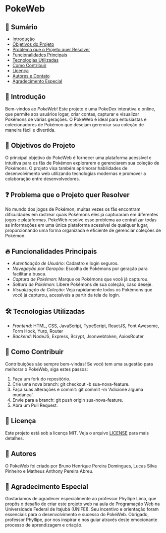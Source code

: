 # PokeWeb

## 📑 Sumário
- [Introdução](#-introdução)
- [Objetivos do Projeto](#-objetivos-do-projeto)
- [Problema que o Projeto quer Resolver](#-problema-que-o-projeto-quer-resolver)
- [Funcionalidades Principais](#-funcionalidades-principais)
- [Tecnologias Utilizadas](#-tecnologias-utilizadas)
- [Como Contribuir](#-como-contribuir)
- [Licença](#-licença)
- [Autores e Contato](#-autores-e-contato)
- [Agradecimento Especial](#-agradecimento-especial)

## 🌟 Introdução
Bem-vindos ao *PokeWeb*! Este projeto é uma PokeDex interativa e online, que permite aos usuários logar, criar contas, capturar e visualizar Pokémons de várias gerações. O PokeWeb é ideal para entusiastas e colecionadores de Pokémon que desejam gerenciar sua coleção de maneira fácil e divertida.

## 🎯 Objetivos do Projeto
O principal objetivo do PokeWeb é fornecer uma plataforma acessível e intuitiva para os fãs de Pokémon explorarem e gerenciarem sua coleção de Pokémons. O projeto visa também aprimorar habilidades de desenvolvimento web utilizando tecnologias modernas e promover a colaboração entre desenvolvedores.

## ❓ Problema que o Projeto quer Resolver
No mundo dos jogos de Pokémon, muitas vezes os fãs encontram dificuldades em rastrear quais Pokémons eles já capturaram em diferentes jogos e plataformas. PokeWeb resolve esse problema ao centralizar todas as informações em uma única plataforma acessível de qualquer lugar, proporcionando uma forma organizada e eficiente de gerenciar coleções de Pokémon.

## 🔥 Funcionalidades Principais
- *Autenticação de Usuário*: Cadastro e login seguros.
- *Navegação por Geração*: Escolha de Pokémons por geração para facilitar a busca.
- *Captura de Pokémon*: Marque os Pokémons que você já capturou.
- *Soltura de Pokémon*: Libere Pokémons de sua coleção, caso deseje.
- *Visualização de Coleção*: Veja rapidamente todos os Pokémons que você já capturou, acessíveis a partir da tela de login.

## 🛠 Tecnologias Utilizadas
- *Frontend*: HTML, CSS, JavaScript, TypeScript, ReactJS, Font Awesome, Form Hock, Yurp, Router
- *Backend*: NodeJS, Express, Bcrypt, Jsonwebtoken, AxiosRouter

## 🤝 Como Contribuir
Contribuições são sempre bem-vindas! Se você tem uma sugestão para melhorar o PokeWeb, siga estes passos:
1. Faça um fork do repositório.
2. Crie uma nova branch: git checkout -b sua-nova-feature.
3. Faça suas alterações e commit: git commit -m 'Adicione alguma mudança'.
4. Envie para a branch: git push origin sua-nova-feature.
5. Abra um Pull Request.

## 📜 Licença
Este projeto está sob a licença MIT. Veja o arquivo [LICENSE](LICENSE) para mais detalhes.

## 👥 Autores
O PokeWeb foi criado por Bruno Henrique Pereira Domingues, Lucas Silva Pinheiro e Matheus Anthony Pereira Abreu.

## 💖 Agradecimento Especial
Gostaríamos de agradecer especialmente ao professor Phyllipe Lima, que propôs o desafio de criar este projeto web na aula de Programação Web na Universidade Federal de Itajubá (UNIFEI). Seu incentivo e orientação foram essenciais para o desenvolvimento e sucesso do PokeWeb. Obrigado, professor Phyllipe, por nos inspirar e nos guiar através deste emocionante processo de aprendizagem e criação.
